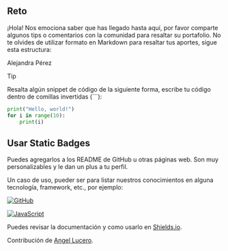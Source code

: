 ## Reto

¡Hola! Nos emociona saber que has llegado hasta aquí, por favor comparte algunos tips o comentarios con la comunidad para resaltar su portafolio. 
No te olvides de utilizar formato en Markdown para resaltar tus aportes, sigue esta estructura:

Alejandra Pérez

> [!TIP]
> Resalta algún snippet de código de la siguiente forma, escribe tu código dentro de comillas invertidas (```):

```py
print("Hello, world!")
for i in range(10):
    print(i)
```


<!-- Sección de tips -->
## Usar Static Badges

Puedes agregarlos a los README de GitHub u otras páginas web. Son muy personalizables y le dan un plus a tu perfil.

Un caso de uso, pueder ser para listar nuestros conocimientos en alguna tecnología, framework, etc., por ejemplo:

[![GitHub](https://img.shields.io/badge/github-black?style=for-the-badge&logo=github&logoColor=white&labelColor=363636)](https://github.com/)

[![JavaScript](https://img.shields.io/badge/JavaScript-black?style=for-the-badge&logo=JavaScript&logoColor=white&labelColor=FBBA00)]()

Puedes revisar la documentación y como usarlo en [Shields.io](https://shields.io/).

Contribución de [Angel Lucero](https://github.com/angelluce).
<!-- Sección de tips - FIN -->